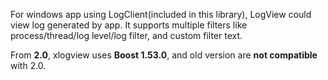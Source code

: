 For windows app using LogClient(included in this library), LogView could view log generated by app. It supports multiple filters like process/thread/log level/log filter, and custom filter text.


From **2.0**, xlogview uses **Boost 1.53.0**, and old version are **not compatible** with 2.0.
